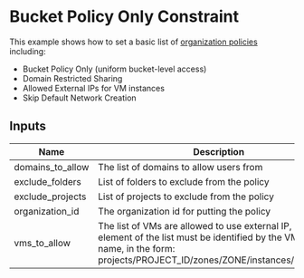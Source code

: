 # Bucket Policy Only Constraint

This example shows how to set a basic list of [organization policies](https://cloud.google.com/resource-manager/docs/organization-policy/org-policy-constraints) including:
- Bucket Policy Only (uniform bucket-level access)
- Domain Restricted Sharing
- Allowed External IPs for VM instances
- Skip Default Network Creation

<!-- BEGINNING OF PRE-COMMIT-TERRAFORM DOCS HOOK -->
## Inputs

| Name | Description | Type | Default | Required |
|------|-------------|:----:|:-----:|:-----:|
| domains\_to\_allow | The list of domains to allow users from | list(string) | n/a | yes |
| exclude\_folders | List of folders to exclude from the policy | list(string) | `<list>` | no |
| exclude\_projects | List of projects to exclude from the policy | list(string) | `<list>` | no |
| organization\_id | The organization id for putting the policy | string | n/a | yes |
| vms\_to\_allow | The list of VMs are allowed to use external IP, every element of the list must be identified by the VM instance name, in the form: projects/PROJECT_ID/zones/ZONE/instances/INSTANCE | list(string) | `<list>` | no |

<!-- END OF PRE-COMMIT-TERRAFORM DOCS HOOK -->
